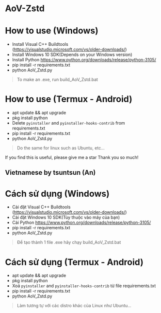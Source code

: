 # AoV-Zstd
# How to use (Windows)
- Install Visual C++ Buildtools (https://visualstudio.microsoft.com/vs/older-downloads/)
- Install Windows 10 SDK(Depends on your Windows version)
- Install Python https://www.python.org/downloads/release/python-3105/
- pip install -r requirements.txt
- python AoV_Zstd.py

> To make an .exe, run build_AoV_Zstd.bat

# How to use (Termux - Android)
- apt update && apt upgrade
- pkg install python
- Delete `pyinstaller` and `pyinstaller-hooks-contrib` from requirements.txt
- pip install -r requirements.txt
- python AoV_Zstd.py

> Do the same for linux such as Ubuntu, etc...

If you find this is useful, please give me a star
Thank you so much! 

## Vietnamese by tsuntsun (An)
# Cách sử dụng (Windows)
- Cài đặt Visual C++ Buildtools (https://visualstudio.microsoft.com/vs/older-downloads/)
- Cài đặt Windows 10 SDK(Tùy thuộc vào máy của bạn)
- Cài Python https://www.python.org/downloads/release/python-3105/
- pip install -r requirements.txt
- python AoV_Zstd.py

> Để tạo thành 1 file .exe hãy chạy build_AoV_Zstd.bat

# Cách sử dụng (Termux - Android)
- apt update && apt upgrade
- pkg install python
- Xoá `pyinstaller` and `pyinstaller-hooks-contrib` từ file requirements.txt
- pip install -r requirements.txt
- python AoV_Zstd.py

> Làm tương tự với các distro khác của Linux như Ubuntu...
